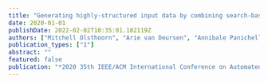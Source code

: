```yaml
---
title: "Generating highly-structured input data by combining search-based testing and grammar-based fuzzing"
date: 2020-01-01
publishDate: 2022-02-02T10:35:01.102119Z
authors: ["Mitchell Olsthoorn", "Arie van Deursen", "Annibale Panichella"]
publication_types: ["1"]
abstract: ""
featured: false
publication: "*2020 35th IEEE/ACM International Conference on Automated Software Engineering (ASE)*"
---
```


